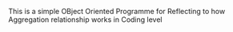 This is a simple OBject Oriented Programme for Reflecting to how Aggregation relationship works in Coding level